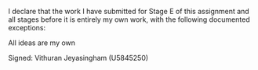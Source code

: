 I declare that the work I have submitted for Stage E of this assignment and all stages before it is entirely my own work, with the following documented exceptions:

All ideas are my own

Signed: Vithuran Jeyasingham (U5845250)